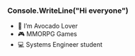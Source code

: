 ### Console.WriteLine("Hi everyone")

- 🥑 I’m Avocado Lover
- 🎮 MMORPG Games
- 💻 Systems Engineer student


